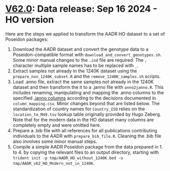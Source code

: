 # [V62.0](https://dataverse.harvard.edu/dataset.xhtml?persistentId=doi:10.7910/DVN/FFIDCW): Data release: Sep 16 2024 - HO version

Here are the steps we applied to transform the AADR HO dataset to a set of Poseidon packages:

1. Download the AADR dataset and convert the genotype data to a Poseidon-compatible format with `download_and_convert_genotypes.sh`. Some minor manual changes to the `.ind` file are required: The `,` character multiple sample names has to be replaced with `_`.
2. Extract samples not already in the 1240K dataset using the `prepare_non_1240K_subset.R` and the `remove_1240K_samples.sh` scripts.
3. Load .anno file, extract the same samples not already in the 1240K dataset and then transform the it to a .janno file with `anno2janno.R`. This includes renaming, manipulating and mapping the .anno columns to the specified [.janno columns](https://poseidon-framework.github.io/#/janno_details) according to the decisions documented in `column_mapping.csv`. Minor changes beyond that are listed below. The standardization of country names for `Country_ISO` relies on the `location_to_M49.tsv` lookup table originally provided by Hugo Zeberg. Note that for the modern data in the HO dataset many columns are completely empty and were omitted here.
4. Prepare a .bib file with all references for all publications contributing individuals to the AADR with `prepare_bib_file.R`. Cleaning the .bib file also involves some minor manual steps.
5. Compile a simple AADR Poseidon package from the data prepared in 1. to 4. by copying the relevant files to an output directory, starting with `trident init -p tmp/AADR_HO_without_1240K.bed -o tmp/AADR_v62_HO_Modern_not_in_1240K`.
